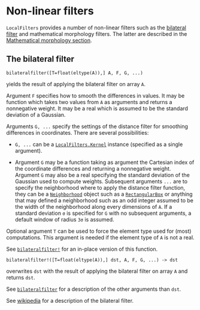 # Non-linear filters

`LocalFilters` provides a number of non-linear filters such as the [bilateral
filter](https://en.wikipedia.org/wiki/Bilateral_filter) and mathematical
morphology filters. The latter are described in the [Mathematical morphology
section](#morphology).

## The bilateral filter

    bilateralfilter([T=float(eltype(A)),] A, F, G, ...)

yields the result of applying the bilateral filter on array `A`.

Argument `F` specifies how to smooth the differences in values. It may be
function which takes two values from `A` as arguments and returns a nonnegative
weight. It may be a real which is assumed to be the standard deviation of a
Gaussian.

Arguments `G, ...` specify the settings of the distance filter for smoothing
differences in coordinates. There are several possibilities:

- `G, ...` can be a [`LocalFilters.Kernel`](@ref) instance (specified as a
  single argument).

- Argument `G` may be a function taking as argument the Cartesian index of the
  coordinate differences and returning a nonnegative weight. Argument `G` may
  also be a real specifying the standard deviation of the Gaussian used to
  compute weights. Subsequent arguments `...` are to specify the neighborhood
  where to apply the distance filter function, they can be a
  [`Neighborhood`](@ref) object such as a [`RectangularBox`](@ref) or anything
  that may defined a neighborhood such as an odd integer assumed to be the
  width of the neighborhood along every dimensions of `A`. If a standard
  deviation `σ` is specified for `G` with no subsequent arguments, a default
  window of radius `3σ` is assumed.

Optional argument `T` can be used to force the element type used for (most)
computations. This argument is needed if the element type of `A` is not a real.

See [`bilateralfilter!`](@ref) for an in-place version of this function.

    bilateralfilter!([T=float(eltype(A)),] dst, A, F, G, ...) -> dst

overwrites `dst` with the result of applying the bilateral filter on array `A`
and returns `dst`.

See [`bilateralfilter`](@ref) for a description of the other arguments than
`dst`.

See [wikipedia](https://en.wikipedia.org/wiki/Bilateral_filter) for a
description of the bilateral filter.
